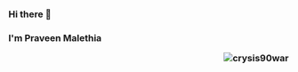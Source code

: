 ### Hi there 👋
### I'm Praveen Malethia <p align="right"> <img src="https://komarev.com/ghpvc/?username=crysis90war" alt="crysis90war" /> </p>
<!--
**crysis90war/crysis90war** is a ✨ _special_ ✨ repository because its `README.md` (this file) appears on your GitHub profile.

Here are some ideas to get you started:

- 🔭 I’m currently working on ...
- 🌱 I’m currently learning ...
- 👯 I’m looking to collaborate on ...
- 🤔 I’m looking for help with ...
- 💬 Ask me about ...
- 📫 How to reach me: ...
- 😄 Pronouns: ...
- ⚡ Fun fact: ...
-->
